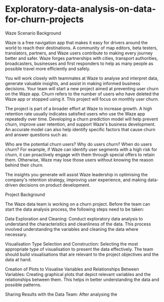 # Exploratory-data-analysis-on-data-for-churn-projects
Waze Scenario Background

Waze is a free navigation app that makes it easy for drivers around the world to reach their destinations. A community of map editors, beta testers, translators, partners, and Waze users contribute to making every journey better and safer. Waze forges partnerships with cities, transport authorities, broadcasters, businesses and first responders to help as many people as possible travel more efficiently and safely.

You will work closely with teammates at Waze to analyse and interpret data, generate valuable insights, and assist in making informed business decisions. Your team will start a new project aimed at preventing user churn on the Waze app. Churn refers to the number of users who have deleted the Waze app or stopped using it. This project will focus on monthly user churn.

The project is part of a broader effort at Waze to increase growth. A high retention rate usually indicates satisfied users who use the Waze app repeatedly over time. Developing a churn prediction model will help prevent churn, improve user retention, and support Waze's business development. An accurate model can also help identify specific factors that cause churn and answer questions such as:

Who are the potential churn users?
Why do users churn?
When do users churn?
For example, if Waze can identify user segments with a high risk for churn, it can proactively engage with them through special offers to retain them. Otherwise, Waze may lose those users without knowing the reason behind their churn.

The insights you generate will assist Waze leadership in optimising the company's retention strategy, improving user experience, and making data-driven decisions on product development.

Project Background

The Waze data team is working on a churn project. Before the team can start the data analysis process, the following steps need to be taken:

Data Exploration and Cleaning: Conduct exploratory data analysis to understand the characteristics and cleanliness of the data. This process involved understanding the variables and cleaning the data where necessary.

Visualisation Type Selection and Construction: Selecting the most appropriate type of visualisation to present the data effectively. The team should build visualisations that are relevant to the project objectives and the data at hand.

Creation of Plots to Visualise Variables and Relationships Between Variables: Creating graphical plots that depict relevant variables and the relationships between them. This helps in better understanding the data and possible patterns.

Sharing Results with the Data Team: After analysing the
